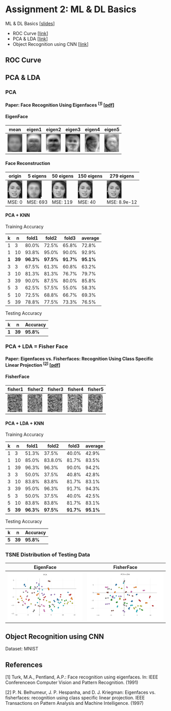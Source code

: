 # Assignment 2: ML & DL Basics
ML & DL Basics [[slides](http://media.ee.ntu.edu.tw/courses/cv/18F/hw/cv2018_hw02.pdf)]
* ROC Curve [[link](#roc-curve)]
* PCA & LDA [[link](#pca-&-lda)]
* Object Recognition using CNN [[link](#object-recognition-using-CNN)]

## ROC Curve

## PCA & LDA

### PCA

#### Paper: Face Recognition Using Eigenfaces <sup>[[1](#references)]</sup> [[pdf](https://people.eecs.berkeley.edu/~johnw/cs294-97/papers/eigenface.pdf)]

#### EigenFace
mean | eigen1 | eigen2 | eigen3 | eigen4 | eigen5
--- | --- | --- | --- | --- | --- 
![mean](report/hw2-2/mean.png) | ![eigen1](report/hw2-2/eigen1.png) | ![eigen2](report/hw2-2/eigen2.png) | ![eigen3](report/hw2-2/eigen3.png) | ![eigen4](report/hw2-2/eigen4.png)| ![eigen5](report/hw2-2/eigen5.png)

#### Face Reconstruction
origin | 5 eigens | 50 eigens | 150 eigens| 279 eigens
--- | --- | --- | --- | --- 
![origin](report/hw2-2/8_6.png) <br/> MSE: 0 | ![5](report/hw2-2/8_6_5.png) <br/> MSE: 693 | ![50](report/hw2-2/8_6_50.png) <br/> MSE: 119 | ![150](report/hw2-2/8_6_150.png) <br/> MSE: 40 | ![279](report/hw2-2/8_6_279.png) <br/> MSE: 8.9e-12

#### PCA + KNN
Training Accuracy

k | n | fold1 | fold2 | fold3 | average
--- | --- | --- | --- | --- | ---
1 | 3 | 80.0% | 72.5% | 65.8% | 72.8%
1 | 10 | 93.8% | 95.0% | 90.0% | 92.9%
**1** | **39** | **96.3%** | **97.5%** | **91.7%** | **95.1%**
3 | 3 | 67.5% | 61.3% | 60.8% | 63.2%
3 | 10 | 81.3% | 81.3% | 76.7% | 79.7%
3 | 39 | 90.0% | 87.5% | 80.0% | 85.8%
5 | 3 | 62.5% | 57.5% | 55.0% | 58.3%
5 | 10 | 72.5% | 68.8% | 66.7% | 69.3%
5 | 39 | 78.8% | 77.5% | 73.3% | 76.5%

Testing Accuracy

k | n | Accuracy
--- | --- | ---
**1** | **39** | **95.8%**


### PCA + LDA = Fisher Face

#### Paper: Eigenfaces vs. Fisherfaces: Recognition Using Class Specific Linear Projection <sup>[[2](#references)]</sup> [[pdf](https://cseweb.ucsd.edu/classes/wi14/cse152-a/fisherface-pami97.pdf)]

#### FisherFace
fisher1 | fisher2 | fisher3 | fisher4 | fisher5
--- | --- | --- | --- | --- 
![fisher1](report/hw2-2/fisher1.png) | ![fisher2](report/hw2-2/fisher2.png) | ![fisher3](report/hw2-2/fisher3.png) | ![fisher4](report/hw2-2/fisher4.png)| ![fisher5](report/hw2-2/fisher5.png)


#### PCA + LDA + KNN
Training Accuracy

k | n | fold1 | fold2 | fold3 | average
--- | --- | --- | --- | --- | ---
1 | 3 | 51.3% | 37.5% | 40.0% | 42.9%
1 | 10 | 85.0% | 83.8.0% | 81.7% | 83.5%
1 | 39 | 96.3% | 96.3% | 90.0% | 94.2%
3 | 3 | 50.0% | 37.5% | 40.8% | 42.8%
3 | 10 | 83.8% | 83.8% | 81.7% | 83.1%
3 | 39 | 95.0% | 96.3% | 91.7% | 94.3%
5 | 3 | 50.0% | 37.5% | 40.0% | 42.5%
5 | 10 | 83.8% | 83.8% | 81.7% | 83.1%
**5** | **39** | **96.3%** | **97.5%** | **91.7%** | **95.1%**

Testing Accuracy

k | n | Accuracy
--- | --- | ---
**5** | **39** | **95.8%**

### TSNE Distribution of Testing Data
EigenFace | FisherFace
--- | ---
![pca_tsne](report/hw2-2/pca_tsne.png) | ![fisher_tsne](report/hw2-2/lda_tsne.png)

## Object Recognition using CNN
Dataset: MNIST


## References
[1] Turk, M.A., Pentland, A.P.: Face recognition using eigenfaces. In: IEEE Conferenceon Computer Vision and Pattern Recognition. (1991)

[2] P. N. Belhumeur, J. P. Hespanha, and D. J. Kriegman: Eigenfaces vs. fisherfaces: recognition using class specific linear projection. IEEE Transactions on Pattern Analysis and Machine Intelligence. (1997)
